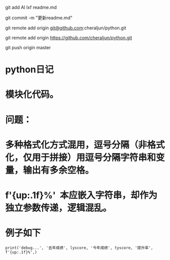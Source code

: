 git add AI lxf readme.md

git commit -m "更新readme.md"

git remote add origin git@github.com:cheraljun/python.git

git remote add origin https://github.com/cheraljun/python.git

git push origin master

# python日记

# 模块化代码。

# 问题：

# 多种格式化方式混用，逗号分隔（非格式化，仅用于拼接）用逗号分隔字符串和变量，输出有多余空格。

# f'{up:.1f}%'  本应嵌入字符串，却作为独立参数传递，逻辑混乱。

# 例子如下

```
print('debug...', '去年成绩', lyscore, '今年成绩', tyscore, '提升率', f'{up:.1f}%',)
```
